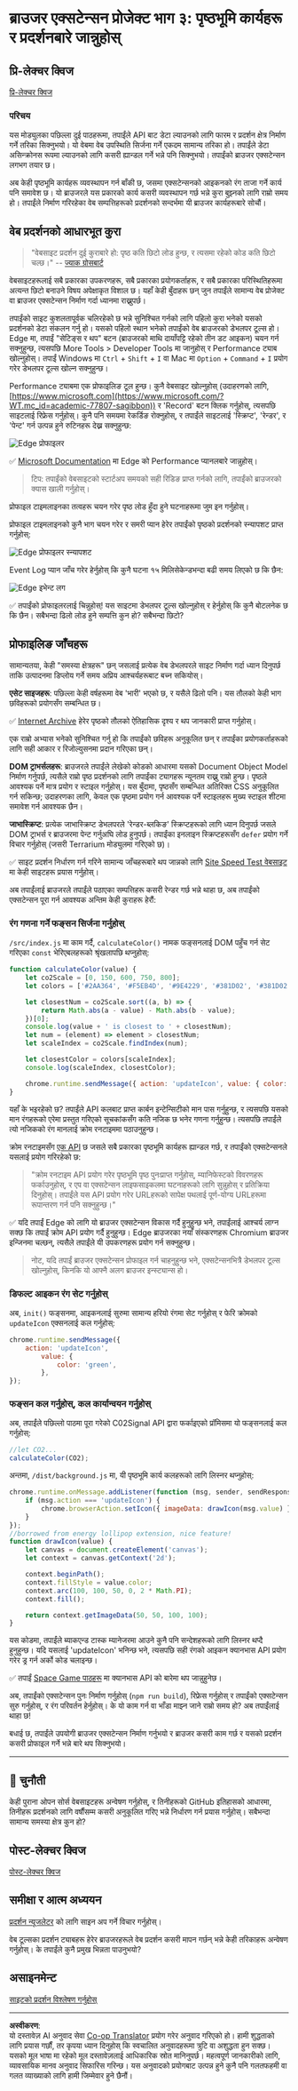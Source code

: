 <!--
CO_OP_TRANSLATOR_METADATA:
{
  "original_hash": "49b58721a71cfda824e2f3e1f46908c6",
  "translation_date": "2025-08-28T16:33:17+00:00",
  "source_file": "5-browser-extension/3-background-tasks-and-performance/README.md",
  "language_code": "ne"
}
-->
# ब्राउजर एक्सटेन्सन प्रोजेक्ट भाग ३: पृष्ठभूमि कार्यहरू र प्रदर्शनबारे जान्नुहोस्

## प्रि-लेक्चर क्विज

[प्रि-लेक्चर क्विज](https://ff-quizzes.netlify.app/web/quiz/27)

### परिचय

यस मोड्युलका पछिल्ला दुई पाठहरूमा, तपाईंले API बाट डेटा ल्याउनको लागि फारम र प्रदर्शन क्षेत्र निर्माण गर्ने तरिका सिक्नुभयो। यो वेबमा वेब उपस्थिति सिर्जना गर्ने एकदम सामान्य तरिका हो। तपाईंले डेटा असिन्क्रोनस रूपमा ल्याउनको लागि कसरी ह्यान्डल गर्ने भन्ने पनि सिक्नुभयो। तपाईंको ब्राउजर एक्सटेन्सन लगभग तयार छ।

अब केही पृष्ठभूमि कार्यहरू व्यवस्थापन गर्न बाँकी छ, जसमा एक्सटेन्सनको आइकनको रंग ताजा गर्ने कार्य पनि समावेश छ। यो ब्राउजरले यस प्रकारको कार्य कसरी व्यवस्थापन गर्छ भन्ने कुरा बुझ्नको लागि राम्रो समय हो। तपाईंले निर्माण गरिरहेका वेब सम्पत्तिहरूको प्रदर्शनको सन्दर्भमा यी ब्राउजर कार्यहरूबारे सोचौं।

## वेब प्रदर्शनको आधारभूत कुरा

> "वेबसाइट प्रदर्शन दुई कुराबारे हो: पृष्ठ कति छिटो लोड हुन्छ, र त्यसमा रहेको कोड कति छिटो चल्छ।" -- [ज्याक ग्रोसबार्ट](https://www.smashingmagazine.com/2012/06/javascript-profiling-chrome-developer-tools/)

वेबसाइटहरूलाई सबै प्रकारका उपकरणहरू, सबै प्रकारका प्रयोगकर्ताहरू, र सबै प्रकारका परिस्थितिहरूमा अत्यन्त छिटो बनाउने विषय अपेक्षाकृत विशाल छ। यहाँ केही बुँदाहरू छन् जुन तपाईंले सामान्य वेब प्रोजेक्ट वा ब्राउजर एक्सटेन्सन निर्माण गर्दा ध्यानमा राख्नुपर्छ।

तपाईंको साइट कुशलतापूर्वक चलिरहेको छ भन्ने सुनिश्चित गर्नको लागि पहिलो कुरा भनेको यसको प्रदर्शनको डेटा संकलन गर्नु हो। यसको पहिलो स्थान भनेको तपाईंको वेब ब्राउजरको डेभलपर टूल्स हो। Edge मा, तपाईं "सेटिङ्स र थप" बटन (ब्राउजरको माथि दायाँपट्टि रहेको तीन डट आइकन) चयन गर्न सक्नुहुन्छ, त्यसपछि More Tools > Developer Tools मा जानुहोस् र Performance ट्याब खोल्नुहोस्। तपाईं Windows मा `Ctrl` + `Shift` + `I` वा Mac मा `Option` + `Command` + `I` प्रयोग गरेर डेभलपर टूल्स खोल्न सक्नुहुन्छ।

Performance ट्याबमा एक प्रोफाइलिङ टूल हुन्छ। कुनै वेबसाइट खोल्नुहोस् (उदाहरणको लागि, [https://www.microsoft.com](https://www.microsoft.com/?WT.mc_id=academic-77807-sagibbon)) र 'Record' बटन क्लिक गर्नुहोस्, त्यसपछि साइटलाई रिफ्रेस गर्नुहोस्। कुनै पनि समयमा रेकर्डिङ रोक्नुहोस्, र तपाईंले साइटलाई 'स्क्रिप्ट', 'रेन्डर', र 'पेन्ट' गर्न उत्पन्न हुने रुटिनहरू देख्न सक्नुहुन्छ:

![Edge प्रोफाइलर](../../../../translated_images/profiler.5a4a62479c5df01cfec9aab74173dba13f91d2c968e1a1ae434c26165792df15.ne.png)

✅ [Microsoft Documentation](https://docs.microsoft.com/microsoft-edge/devtools-guide/performance/?WT.mc_id=academic-77807-sagibbon) मा Edge को Performance प्यानलबारे जान्नुहोस्।

> टिप: तपाईंको वेबसाइटको स्टार्टअप समयको सही रिडिङ प्राप्त गर्नको लागि, तपाईंको ब्राउजरको क्यास खाली गर्नुहोस्।

प्रोफाइल टाइमलाइनका तत्वहरू चयन गरेर पृष्ठ लोड हुँदा हुने घटनाहरूमा जुम इन गर्नुहोस्।

प्रोफाइल टाइमलाइनको कुनै भाग चयन गरेर र समरी प्यान हेरेर तपाईंको पृष्ठको प्रदर्शनको स्न्यापशट प्राप्त गर्नुहोस्:

![Edge प्रोफाइलर स्न्यापशट](../../../../translated_images/snapshot.97750180ebcad73794a3594b36925eb5c8dbaac9e03fec7f9b974188c9ac63c7.ne.png)

Event Log प्यान जाँच गरेर हेर्नुहोस् कि कुनै घटना १५ मिलिसेकेन्डभन्दा बढी समय लिएको छ कि छैन:

![Edge इभेन्ट लग](../../../../translated_images/log.804026979f3707e00eebcfa028b2b5a88cec6292f858767bb6703afba65a7d9c.ne.png)

✅ तपाईंको प्रोफाइलरलाई चिन्नुहोस्! यस साइटमा डेभलपर टूल्स खोल्नुहोस् र हेर्नुहोस् कि कुनै बोटलनेक छ कि छैन। सबैभन्दा ढिलो लोड हुने सम्पत्ति कुन हो? सबैभन्दा छिटो?

## प्रोफाइलिङ जाँचहरू

सामान्यतया, केही "समस्या क्षेत्रहरू" छन् जसलाई प्रत्येक वेब डेभलपरले साइट निर्माण गर्दा ध्यान दिनुपर्छ ताकि उत्पादनमा डिप्लोय गर्ने समय अप्रिय आश्चर्यहरूबाट बच्न सकियोस्।

**एसेट साइजहरू**: पछिल्ला केही वर्षहरूमा वेब 'भारी' भएको छ, र यसैले ढिलो पनि। यस तौलको केही भाग छविहरूको प्रयोगसँग सम्बन्धित छ।

✅ [Internet Archive](https://httparchive.org/reports/page-weight) हेरेर पृष्ठको तौलको ऐतिहासिक दृश्य र थप जानकारी प्राप्त गर्नुहोस्।

एक राम्रो अभ्यास भनेको सुनिश्चित गर्नु हो कि तपाईंको छविहरू अनुकूलित छन् र तपाईंका प्रयोगकर्ताहरूको लागि सही आकार र रिजोल्युसनमा प्रदान गरिएका छन्।

**DOM ट्राभर्सलहरू**: ब्राउजरले तपाईंले लेखेको कोडको आधारमा यसको Document Object Model निर्माण गर्नुपर्छ, त्यसैले राम्रो पृष्ठ प्रदर्शनको लागि तपाईंका ट्यागहरू न्यूनतम राख्नु राम्रो हुन्छ। पृष्ठले आवश्यक पर्ने मात्र प्रयोग र स्टाइल गर्नुहोस्। यस बुँदामा, पृष्ठसँग सम्बन्धित अतिरिक्त CSS अनुकूलित गर्न सकिन्छ; उदाहरणका लागि, केवल एक पृष्ठमा प्रयोग गर्न आवश्यक पर्ने स्टाइलहरू मुख्य स्टाइल शीटमा समावेश गर्न आवश्यक छैन।

**जाभास्क्रिप्ट**: प्रत्येक जाभास्क्रिप्ट डेभलपरले 'रेन्डर-ब्लकिङ' स्क्रिप्टहरूको लागि ध्यान दिनुपर्छ जसले DOM ट्राभर्स र ब्राउजरमा पेन्ट गर्नुअघि लोड हुनुपर्छ। तपाईंका इनलाइन स्क्रिप्टहरूसँग `defer` प्रयोग गर्ने विचार गर्नुहोस् (जसरी Terrarium मोड्युलमा गरिएको छ)।

✅ साइट प्रदर्शन निर्धारण गर्न गरिने सामान्य जाँचहरूबारे थप जान्नको लागि [Site Speed Test वेबसाइट](https://www.webpagetest.org/) मा केही साइटहरू प्रयास गर्नुहोस्।

अब तपाईंलाई ब्राउजरले तपाईंले पठाएका सम्पत्तिहरू कसरी रेन्डर गर्छ भन्ने थाहा छ, अब तपाईंको एक्सटेन्सन पूरा गर्न आवश्यक अन्तिम केही कुराहरू हेरौं:

### रंग गणना गर्ने फङ्सन सिर्जना गर्नुहोस्

`/src/index.js` मा काम गर्दै, `calculateColor()` नामक फङ्सनलाई DOM पहुँच गर्न सेट गरिएका `const` भेरिएबलहरूको श्रृंखलापछि थप्नुहोस्:

```JavaScript
function calculateColor(value) {
	let co2Scale = [0, 150, 600, 750, 800];
	let colors = ['#2AA364', '#F5EB4D', '#9E4229', '#381D02', '#381D02'];

	let closestNum = co2Scale.sort((a, b) => {
		return Math.abs(a - value) - Math.abs(b - value);
	})[0];
	console.log(value + ' is closest to ' + closestNum);
	let num = (element) => element > closestNum;
	let scaleIndex = co2Scale.findIndex(num);

	let closestColor = colors[scaleIndex];
	console.log(scaleIndex, closestColor);

	chrome.runtime.sendMessage({ action: 'updateIcon', value: { color: closestColor } });
}
```

यहाँ के भइरहेको छ? तपाईंले API कलबाट प्राप्त कार्बन इन्टेन्सिटीको मान पास गर्नुहुन्छ, र त्यसपछि यसको मान रंगहरूको एरेमा प्रस्तुत गरिएको सूचकांकसँग कति नजिक छ भनेर गणना गर्नुहुन्छ। त्यसपछि तपाईंले त्यो नजिकको रंग मानलाई क्रोम रनटाइममा पठाउनुहुन्छ।

क्रोम रनटाइमसँग [एक API](https://developer.chrome.com/extensions/runtime) छ जसले सबै प्रकारका पृष्ठभूमि कार्यहरू ह्यान्डल गर्छ, र तपाईंको एक्सटेन्सनले यसलाई प्रयोग गरिरहेको छ:

> "क्रोम रनटाइम API प्रयोग गरेर पृष्ठभूमि पृष्ठ पुनःप्राप्त गर्नुहोस्, म्यानिफेस्टको विवरणहरू फर्काउनुहोस्, र एप वा एक्सटेन्सन लाइफसाइकलमा घटनाहरूको लागि सुन्नुहोस् र प्रतिक्रिया दिनुहोस्। तपाईंले यस API प्रयोग गरेर URLहरूको सापेक्ष पथलाई पूर्ण-योग्य URLहरूमा रूपान्तरण गर्न पनि सक्नुहुन्छ।"

✅ यदि तपाईं Edge को लागि यो ब्राउजर एक्सटेन्सन विकास गर्दै हुनुहुन्छ भने, तपाईंलाई आश्चर्य लाग्न सक्छ कि तपाईं क्रोम API प्रयोग गर्दै हुनुहुन्छ। Edge ब्राउजरका नयाँ संस्करणहरू Chromium ब्राउजर इन्जिनमा चल्छन्, त्यसैले तपाईंले यी उपकरणहरू प्रयोग गर्न सक्नुहुन्छ।

> नोट, यदि तपाईं ब्राउजर एक्सटेन्सन प्रोफाइल गर्न चाहनुहुन्छ भने, एक्सटेन्सनभित्रै डेभलपर टूल्स खोल्नुहोस्, किनकि यो आफ्नै अलग ब्राउजर इन्स्ट्यान्स हो।

### डिफल्ट आइकन रंग सेट गर्नुहोस्

अब, `init()` फङ्सनमा, आइकनलाई सुरुमा सामान्य हरियो रंगमा सेट गर्नुहोस् र फेरि क्रोमको `updateIcon` एक्सनलाई कल गर्नुहोस्:

```JavaScript
chrome.runtime.sendMessage({
	action: 'updateIcon',
		value: {
			color: 'green',
		},
});
```

### फङ्सन कल गर्नुहोस्, कल कार्यान्वयन गर्नुहोस्

अब, तपाईंले पछिल्लो पाठमा पूरा गरेको C02Signal API द्वारा फर्काइएको प्रॉमिसमा यो फङ्सनलाई कल गर्नुहोस्:

```JavaScript
//let CO2...
calculateColor(CO2);
```

अन्तमा, `/dist/background.js` मा, यी पृष्ठभूमि कार्य कलहरूको लागि लिस्नर थप्नुहोस्:

```JavaScript
chrome.runtime.onMessage.addListener(function (msg, sender, sendResponse) {
	if (msg.action === 'updateIcon') {
		chrome.browserAction.setIcon({ imageData: drawIcon(msg.value) });
	}
});
//borrowed from energy lollipop extension, nice feature!
function drawIcon(value) {
	let canvas = document.createElement('canvas');
	let context = canvas.getContext('2d');

	context.beginPath();
	context.fillStyle = value.color;
	context.arc(100, 100, 50, 0, 2 * Math.PI);
	context.fill();

	return context.getImageData(50, 50, 100, 100);
}
```

यस कोडमा, तपाईंले ब्याकएन्ड टास्क म्यानेजरमा आउने कुनै पनि सन्देशहरूको लागि लिस्नर थप्दै हुनुहुन्छ। यदि यसलाई 'updateIcon' भनिन्छ भने, त्यसपछि सही रंगको आइकन क्यानभास API प्रयोग गरेर ड्र गर्न अर्को कोड चलाइन्छ।

✅ तपाईं [Space Game पाठहरू](../../6-space-game/2-drawing-to-canvas/README.md) मा क्यानभास API को बारेमा थप जान्नुहुनेछ।

अब, तपाईंको एक्सटेन्सन पुनः निर्माण गर्नुहोस् (`npm run build`), रिफ्रेस गर्नुहोस् र तपाईंको एक्सटेन्सन सुरु गर्नुहोस्, र रंग परिवर्तन हेर्नुहोस्। के यो काम गर्न वा भाँडा माझ्न जाने राम्रो समय हो? अब तपाईंलाई थाहा छ!

बधाई छ, तपाईंले उपयोगी ब्राउजर एक्सटेन्सन निर्माण गर्नुभयो र ब्राउजर कसरी काम गर्छ र यसको प्रदर्शन कसरी प्रोफाइल गर्ने भन्ने बारे थप सिक्नुभयो।

---

## 🚀 चुनौती

केही पुराना ओपन सोर्स वेबसाइटहरू अन्वेषण गर्नुहोस्, र तिनीहरूको GitHub इतिहासको आधारमा, तिनीहरू प्रदर्शनको लागि वर्षौंसम्म कसरी अनुकूलित गरिए भन्ने निर्धारण गर्न प्रयास गर्नुहोस्। सबैभन्दा सामान्य समस्या क्षेत्र कुन हो?

## पोस्ट-लेक्चर क्विज

[पोस्ट-लेक्चर क्विज](https://ff-quizzes.netlify.app/web/quiz/28)

## समीक्षा र आत्म अध्ययन

[प्रदर्शन न्यूजलेटर](https://perf.email/) को लागि साइन अप गर्ने विचार गर्नुहोस्।

वेब टूल्सका प्रदर्शन ट्याबहरू हेरेर ब्राउजरहरूले वेब प्रदर्शन कसरी मापन गर्छन् भन्ने केही तरिकाहरू अन्वेषण गर्नुहोस्। के तपाईंले कुनै प्रमुख भिन्नता पाउनुभयो?

## असाइनमेन्ट

[साइटको प्रदर्शन विश्लेषण गर्नुहोस्](assignment.md)

---

**अस्वीकरण**:  
यो दस्तावेज़ AI अनुवाद सेवा [Co-op Translator](https://github.com/Azure/co-op-translator) प्रयोग गरेर अनुवाद गरिएको हो। हामी शुद्धताको लागि प्रयास गर्छौं, तर कृपया ध्यान दिनुहोस् कि स्वचालित अनुवादहरूमा त्रुटि वा अशुद्धता हुन सक्छ। यसको मूल भाषा मा रहेको मूल दस्तावेज़लाई आधिकारिक स्रोत मानिनुपर्छ। महत्वपूर्ण जानकारीको लागि, व्यावसायिक मानव अनुवाद सिफारिस गरिन्छ। यस अनुवादको प्रयोगबाट उत्पन्न हुने कुनै पनि गलतफहमी वा गलत व्याख्याको लागि हामी जिम्मेवार हुने छैनौं।